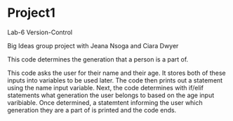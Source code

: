 # Project1
Lab-6 Version-Control

Big Ideas group project with Jeana Nsoga and Ciara Dwyer

This code determines the generation that a person is a part of. 

This code asks the user for their name and their age. It stores both of these inputs into variables to be used later. The code then prints out a statement using the name input variable. Next, the code determines with if/elif statements what generation the user belongs to based on the age input varibiable. Once determined, a statemtent informing the user which generation they are a part of is printed and the code ends.
